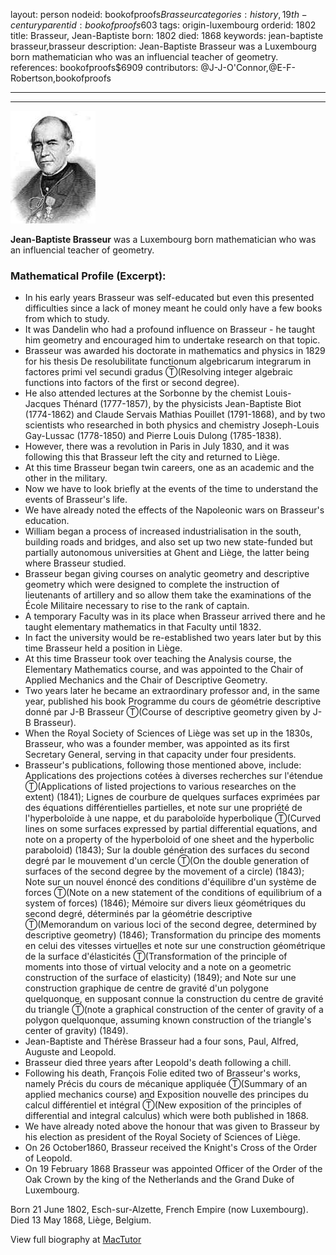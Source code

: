 layout: person
nodeid: bookofproofs$Brasseur
categories: history,19th-century
parentid: bookofproofs$603
tags: origin-luxembourg
orderid: 1802
title: Brasseur, Jean-Baptiste
born: 1802
died: 1868
keywords: jean-baptiste brasseur,brasseur
description: Jean-Baptiste Brasseur was a Luxembourg born mathematician who was an influencial teacher of geometry.
references: bookofproofs$6909
contributors: @J-J-O'Connor,@E-F-Robertson,bookofproofs

---



---

![Brasseur.jpg](https://github.com/bookofproofs/bookofproofs.github.io/blob/main/_sources/_assets/images/portraits/Brasseur.jpg?raw=true)

**Jean-Baptiste Brasseur** was a Luxembourg born mathematician who was an influencial teacher of geometry.

### Mathematical Profile (Excerpt):
* In his early years Brasseur was self-educated but even this presented difficulties since a lack of money meant he could only have a few books from which to study.
* It was Dandelin who had a profound influence on Brasseur - he taught him geometry and encouraged him to undertake research on that topic.
* Brasseur was awarded his doctorate in mathematics and physics in 1829 for his thesis De resolubilitate functionum algebricarum integrarum in factores primi vel secundi gradus Ⓣ(Resolving integer algebraic functions into factors of the first or second degree).
* He also attended lectures at the Sorbonne by the chemist Louis-Jacques Thénard (1777-1857), by the physicists Jean-Baptiste Biot (1774-1862) and Claude Servais Mathias Pouillet (1791-1868), and by two scientists who researched in both physics and chemistry Joseph-Louis Gay-Lussac (1778-1850) and Pierre Louis Dulong (1785-1838).
* However, there was a revolution in Paris in July 1830, and it was following this that Brasseur left the city and returned to Liège.
* At this time Brasseur began twin careers, one as an academic and the other in the military.
* Now we have to look briefly at the events of the time to understand the events of Brasseur's life.
* We have already noted the effects of the Napoleonic wars on Brasseur's education.
* William began a process of increased industrialisation in the south, building roads and bridges, and also set up two new state-funded but partially autonomous universities at Ghent and Liège, the latter being where Brasseur studied.
* Brasseur began giving courses on analytic geometry and descriptive geometry which were designed to complete the instruction of lieutenants of artillery and so allow them take the examinations of the  École Militaire necessary to rise to the rank of captain.
* A temporary Faculty was in its place when Brasseur arrived there and he taught elementary mathematics in that Faculty until 1832.
* In fact the university would be re-established two years later but by this time Brasseur held a position in Liège.
* At this time Brasseur took over teaching the Analysis course, the Elementary Mathematics course, and was appointed to the Chair of Applied Mechanics and the Chair of Descriptive Geometry.
* Two years later he became an extraordinary professor and, in the same year, published his book Programme du cours de géométrie descriptive donné par J-B Brasseur Ⓣ(Course of descriptive geometry given by J-B Brasseur).
* When the Royal Society of Sciences of Liège was set up in the 1830s, Brasseur, who was a founder member, was appointed as its first Secretary General, serving in that capacity under four presidents.
* Brasseur's publications, following those mentioned above, include: Applications des projections cotées à diverses recherches sur l'étendue Ⓣ(Applications of listed projections to various researches on the extent) (1841); Lignes de courbure de quelques surfaces exprimées par des équations différentielles partielles, et note sur une propriété de l'hyperboloïde à une nappe, et du paraboloïde hyperbolique Ⓣ(Curved lines on some surfaces expressed by partial differential equations, and note on a property of the hyperboloid of one sheet and the hyperbolic paraboloid) (1843); Sur la double génération des surfaces du second degré par le mouvement d'un cercle Ⓣ(On the double generation of surfaces of the second degree by the movement of a circle) (1843); Note sur un nouvel énoncé des conditions d'équilibre d'un système de forces Ⓣ(Note on a new statement of the conditions of equilibrium of a system of forces) (1846); Mémoire sur divers lieux géométriques du second degré, déterminés par la géométrie descriptive Ⓣ(Memorandum on various loci of the second degree, determined by descriptive geometry) (1846); Transformation du principe des moments en celui des vitesses virtuelles et note sur une construction géométrique de la surface d'élasticités Ⓣ(Transformation of the principle of  moments into those of virtual velocity and a note on a geometric construction of the surface of elasticity) (1849); and Note sur une construction graphique de centre de gravité d'un polygone quelquonque, en supposant connue la construction du centre de gravité du triangle Ⓣ(note a graphical construction of the center of gravity of a polygon quelquonque, assuming known construction of the triangle's center of gravity) (1849).
* Jean-Baptiste and Thérèse Brasseur had a four sons, Paul, Alfred, Auguste and Leopold.
* Brasseur died three years after Leopold's death following a chill.
* Following his death, François Folie edited two of Brasseur's works, namely Précis du cours de mécanique appliquée Ⓣ(Summary of an applied mechanics course) and Exposition nouvelle des principes du calcul différentiel et intégral Ⓣ(New exposition of the principles of differential and integral calculus) which were both published in 1868.
* We have already noted above the honour that was given to Brasseur by his election as president of the Royal Society of Sciences of Liège.
* On 26 October1860, Brasseur received the Knight's Cross of the Order of Leopold.
* On 19 February 1868 Brasseur was appointed Officer of the Order of the Oak Crown by the king of the Netherlands and the Grand Duke of Luxembourg.

Born 21 June 1802, Esch-sur-Alzette, French Empire (now Luxembourg). Died 13 May 1868, Liège, Belgium.

View full biography at [MacTutor](https://mathshistory.st-andrews.ac.uk/Biographies/Brasseur/)
